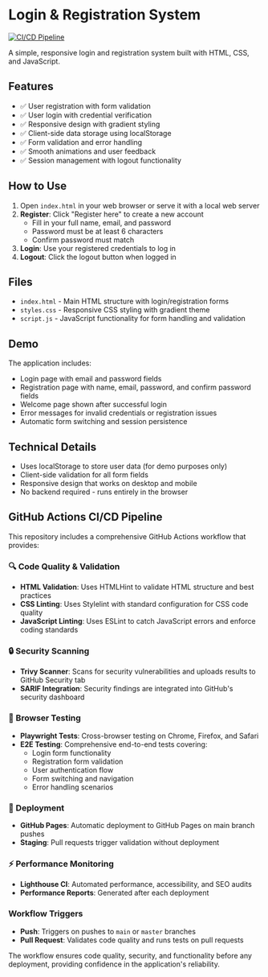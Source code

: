 # Login & Registration System

[![CI/CD Pipeline](https://github.com/om-katyarmal_gavsgslb/GitHub_Actions/actions/workflows/ci-cd.yml/badge.svg)](https://github.com/om-katyarmal_gavsgslb/GitHub_Actions/actions/workflows/ci-cd.yml)

A simple, responsive login and registration system built with HTML, CSS, and JavaScript.

## Features

- ✅ User registration with form validation
- ✅ User login with credential verification
- ✅ Responsive design with gradient styling
- ✅ Client-side data storage using localStorage
- ✅ Form validation and error handling
- ✅ Smooth animations and user feedback
- ✅ Session management with logout functionality

## How to Use

1. Open `index.html` in your web browser or serve it with a local web server
2. **Register**: Click "Register here" to create a new account
   - Fill in your full name, email, and password
   - Password must be at least 6 characters
   - Confirm password must match
3. **Login**: Use your registered credentials to log in
4. **Logout**: Click the logout button when logged in

## Files

- `index.html` - Main HTML structure with login/registration forms
- `styles.css` - Responsive CSS styling with gradient theme
- `script.js` - JavaScript functionality for form handling and validation

## Demo

The application includes:
- Login page with email and password fields
- Registration page with name, email, password, and confirm password fields
- Welcome page shown after successful login
- Error messages for invalid credentials or registration issues
- Automatic form switching and session persistence

## Technical Details

- Uses localStorage to store user data (for demo purposes only)
- Client-side validation for all form fields
- Responsive design that works on desktop and mobile
- No backend required - runs entirely in the browser

## GitHub Actions CI/CD Pipeline

This repository includes a comprehensive GitHub Actions workflow that provides:

### 🔍 Code Quality & Validation
- **HTML Validation**: Uses HTMLHint to validate HTML structure and best practices
- **CSS Linting**: Uses Stylelint with standard configuration for CSS code quality
- **JavaScript Linting**: Uses ESLint to catch JavaScript errors and enforce coding standards

### 🔒 Security Scanning
- **Trivy Scanner**: Scans for security vulnerabilities and uploads results to GitHub Security tab
- **SARIF Integration**: Security findings are integrated into GitHub's security dashboard

### 🧪 Browser Testing
- **Playwright Tests**: Cross-browser testing on Chrome, Firefox, and Safari
- **E2E Testing**: Comprehensive end-to-end tests covering:
  - Login form functionality
  - Registration form validation
  - User authentication flow
  - Form switching and navigation
  - Error handling scenarios

### 🚀 Deployment
- **GitHub Pages**: Automatic deployment to GitHub Pages on main branch pushes
- **Staging**: Pull requests trigger validation without deployment

### ⚡ Performance Monitoring
- **Lighthouse CI**: Automated performance, accessibility, and SEO audits
- **Performance Reports**: Generated after each deployment

### Workflow Triggers
- **Push**: Triggers on pushes to `main` or `master` branches
- **Pull Request**: Validates code quality and runs tests on pull requests

The workflow ensures code quality, security, and functionality before any deployment, providing confidence in the application's reliability.
